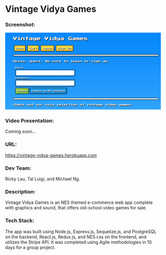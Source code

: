 # Vintage Vidya Games

### Screenshot:

![](./public/images/screenshot.png)

### Video Presentation:

Coming soon...

### URL:

https://vintage-vidya-games.herokuapp.com

### Dev Team:

Ricky Lau, Tal Luigi, and Michael Ng.

### Description:

Vintage Vidya Games is an NES themed e-commerce web app complete with graphics and sound, that offers old-school video games for sale.

### Tech Stack:

The app was built using Node.js, Express.js, Sequelize.js, and PostgreSQL on the backend, React.js, Redux.js, and NES.css on the frontend, and utilizes the Stripe API. It was completed using Agile methodologies in 10 days for a group project.
